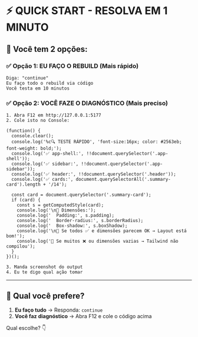# ⚡ QUICK START - RESOLVA EM 1 MINUTO

## 🎯 Você tem 2 opções:

### ✅ Opção 1: EU FAÇO O REBUILD (Mais rápido)
```
Diga: "continue"
Eu faço todo o rebuild via código
Você testa em 10 minutos
```

### ✅ Opção 2: VOCÊ FAZE O DIAGNÓSTICO (Mais preciso)
```
1. Abra F12 em http://127.0.0.1:5177
2. Cole isto no Console:

(function() {
  console.clear();
  console.log('%c🔍 TESTE RÁPIDO', 'font-size:16px; color: #2563eb; font-weight: bold;');
  console.log('✅ app-shell:', !!document.querySelector('.app-shell'));
  console.log('✅ sidebar:', !!document.querySelector('.app-sidebar'));
  console.log('✅ header:', !!document.querySelector('.header'));
  console.log('✅ cards:', document.querySelectorAll('.summary-card').length + '/14');
  
  const card = document.querySelector('.summary-card');
  if (card) {
    const s = getComputedStyle(card);
    console.log('\n📏 Dimensões:');
    console.log('  Padding:', s.padding);
    console.log('  Border-radius:', s.borderRadius);
    console.log('  Box-shadow:', s.boxShadow);
    console.log('\n💬 Se todos ✅ e dimensões parecem OK → Layout está bom!');
    console.log('💬 Se muitos ❌ ou dimensões vazias → Tailwind não compilou');
  }
})();

3. Manda screenshot do output
4. Eu te digo qual ação tomar
```

---

## 🚀 Qual você prefere?

1. **Eu faço tudo** → Responda: `continue`
2. **Você faz diagnóstico** → Abra F12 e cole o código acima

Qual escolhe? 👇

